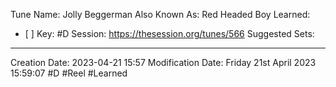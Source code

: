 Tune Name: Jolly Beggerman
Also Known As: Red Headed Boy
Learned: 
- [ ] 
Key: #D 
Session: https://thesession.org/tunes/566
Suggested Sets:

---
Creation Date: 2023-04-21 15:57
Modification Date: Friday 21st April 2023 15:59:07
#D #Reel #Learned